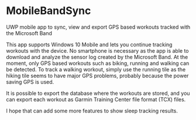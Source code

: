 # MobileBandSync

UWP mobile app to sync, view and export GPS based workouts tracked with the Microsoft Band

This app supports Windows 10 Mobile and lets you continue tracking workouts with the device. 
No smartphone is necessary as the app is able to download and analyze the sensor log created 
by the Microsoft Band. At the moment, only GPS based workouts such as biking, running and 
walking can be detected. To track a walking workout, simply use the running tile as the hiking tile 
seems to have major GPS problems, probably because the power saving GPS is used.

It is possible to export the database where the workouts are stored, and you can export each
workout as Garmin Training Center file format (TCX) files.

I hope that can add some more features to show sleep tracking results.
